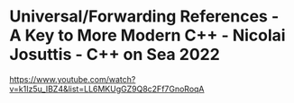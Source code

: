 # Universal/Forwarding References - A Key to More Modern C++ - Nicolai Josuttis - C++ on Sea 2022
https://www.youtube.com/watch?v=k1Iz5u_IBZ4&list=LL6MKUgGZ9Q8c2Ff7GnoRoqA



